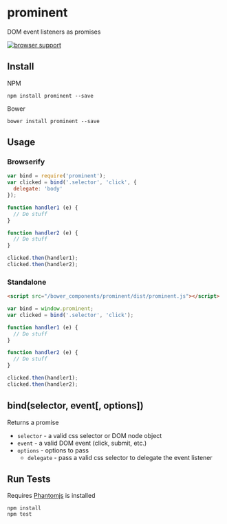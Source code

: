 # prominent
 
DOM event listeners as promises

[![browser support](https://ci.testling.com/scottcorgan/prominent.png)](https://ci.testling.com/scottcorgan/prominent)
 
## Install
 
NPM 

```
npm install prominent --save
```

Bower

```
bower install prominent --save
```

## Usage
 
### Browserify

```js
var bind = require('prominent');
var clicked = bind('.selector', 'click', {
  delegate: 'body'
});

function handler1 (e) {
  // Do stuff
}

function handler2 (e) {
  // Do stuff
}

clicked.then(handler1);
clicked.then(handler2);
```

### Standalone

```html
<script src="/bower_components/prominent/dist/prominent.js"></script>
```

```js
var bind = window.prominent;
var clicked = bind('.selector', 'click');

function handler1 (e) {
  // Do stuff
}

function handler2 (e) {
  // Do stuff
}

clicked.then(handler1);
clicked.then(handler2);
```

## bind(selector, event[, options])

Returns a promise

* `selector` - a valid css selector or DOM node object
* `event` - a valid DOM event (click, submit, etc.)
* `options` - options to pass
  * `delegate` - pass a valid css selector to delegate the event listener
 
## Run Tests
 
Requires [Phantomjs](http://phantomjs.org/download.html) is installed
 
```
npm install
npm test
```